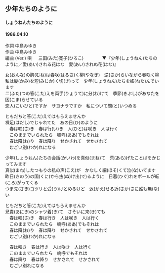 ## 少年たちのように
#### しょうねんたちのように
#### 1986.04.10


作詞        中島みゆき  
作曲        中島みゆき  
編曲 (Ver.) 
唄      　 三田(みた)寛子(ひろこ)　　　　
▼『少年(しょうねん)たちのように／愛(あい)される花はな　愛(あい)されぬ花(はな)』

女(おんな)の胸(むね)は春咲(はるさ)く柳(やなぎ)　逆(さか)らいながら春咲く柳  
私は髪(かみ)を短(みじか)く切(き)って　少年(しょうねん)たちを妬(ねた)んでいます  
二(ふた)つの答(こた)えを両手(りょうて)に分(わ)けて　季節(きぶし)があなたを困(こま)らせている  
恋人(こいびと)ですか　サヨナラですか　私について問(と)いつめる  
  
ともだちと答(こた)えてはもらえませんか  
裸足(はだし)でじゃれてた　あの日(ひ)のように  
　春は咲(さ)き　春は行(い)き　人(ひと)は咲き　人は行く  
　このままでいられたら　嗚呼(ああ)でもそれは  
　春は降(お)り　春は降り　せかされて　せかされて  
　むごい別(わか)れになる  
  
少年(しょうねん)たちの会話(かいわ)を真似(まね)て　荒(あら)げたことばをかじってみます  
真似(まね)したつもりの私の声(こえ)が　かなしく細(ほそ)くて泣(な)いてます  
昨日(きのう)の国(くに)から抜(ぬ)け出(で)るように　日暮(ひぐ)れをボールが転(ころ)がってくる  
つま先(さき)コツリと受(う)けとめるけど　返(かえ)せる近(さか)さに誰も無(な)い  
  
ともだちと答(こた)えてはもらえませんか  
兄貴(あにき)のシャツ着(き)て　さそいに来(き)ても  
　春は咲(さ)き　春は行き　人は咲き　人は行く  
　このままでいられたら　嗚呼(ああ)でもそれは  
　春は降(お)り　春は降り　せかされて　せかされて  
　むごい別(わか)れになる  
  
　春は咲き　春は行き　人は咲き　人は行く  
　このままでいられたら　嗚呼でもそれは  
　春は降り　春は降り　せかされて　せかされて  
　むごい別れになる  